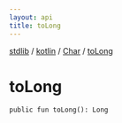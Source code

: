 ```yaml
---
layout: api
title: toLong
---
```

[stdlib](../../index.html) / [kotlin](../index.html) / [Char](index.html) / [toLong](toLong.html)

# toLong

```
public fun toLong(): Long
```
